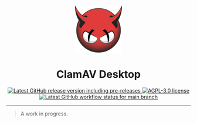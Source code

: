<p align="center">
  <img alt="ClamAV Desktop Logo" height="128" src="assets/images/logo-clamav.svg" />
  <h1 align="center">ClamAV Desktop</h1>
</p>

<p align="center">
  <a aria-label="Go to the latest Github release" href="https://github.com/ivangabriele/clamav-desktop/releases">
    <img alt="Latest GitHub release version including pre-releases" src="https://img.shields.io/github/v/release/ivangabriele/clamav-desktop?include_prereleases&sort=semver&style=for-the-badge&labelColor=000">
  </a>
  <a aria-label="Open the AGPL-3.0 license" href="https://github.com/ivangabriele/clamav-desktop/blob/main/LICENSE">
    <img alt="AGPL-3.0 license" src="https://img.shields.io/github/license/ivangabriele/clamav-desktop?style=for-the-badge&labelColor=000">
  </a>
  <a aria-label="Go to the list of main branch workflows" href="https://github.com/ivangabriele/clamav-desktop/actions/workflows/main.yml?query=branch%3Amain">
    <img alt="Latest GitHub workflow status for main branch" src="https://img.shields.io/github/workflow/status/ivangabriele/clamav-desktop/Main/main?style=for-the-badge&labelColor=000">
  </a>
</p>

---

> A work in progress.
